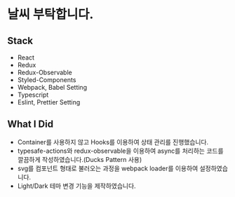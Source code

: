 # 날씨 부탁합니다.

## Stack
- React
- Redux
- Redux-Observable
- Styled-Components
- Webpack, Babel Setting
- Typescript
- Eslint, Prettier Setting

## What I Did
- Container를 사용하지 않고 Hooks를 이용하여 상태 관리를 진행했습니다.
- typesafe-actions와 redux-observable을 이용하여 async를 처리하는 코드를 깔끔하게 작성하였습니다.(Ducks Pattern 사용)
- svg를 컴포넌트 형태로 불러오는 과정을 webpack loader를 이용하여 설정하였습니다.
- Light/Dark 테마 변경 기능을 제작하였습니다.